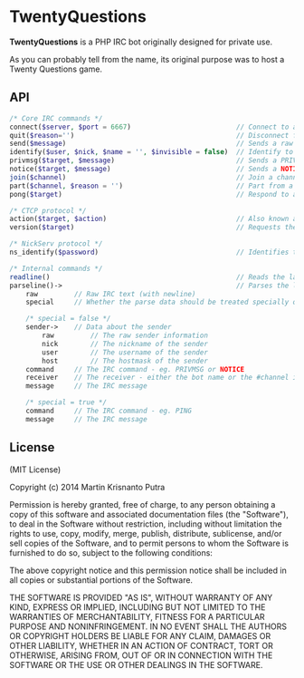 # TwentyQuestions

**TwentyQuestions** is a PHP IRC bot originally designed for private use.

As you can probably tell from the name, its original purpose was to host a Twenty Questions game.

## API

```php
/* Core IRC commands */
connect($server, $port = 6667)                          // Connect to an IRC server. Alternatively the constructor can do the same.
quit($reason='')                                        // Disconnect from the IRC server with an optional reason
send($message)                                          // Sends a raw IRC message (end newline included) - used internally by the core.
identify($user, $nick, $name = '', $invisible = false)  // Identify to the IRC server - not to be confused with NickServ IDENTIFY
privmsg($target, $message)                              // Sends a PRIVMSG to the nick or #channel
notice($target, $message)                               // Sends a NOTICE to the nick or #channel
join($channel)                                          // Join a channel
part($channel, $reason = '')                            // Part from a channel with an optional reason
pong($target)                                           // Respond to a PING

/* CTCP protocol */
action($target, $action)                                // Also known as /me
version($target)                                        // Requests the target's IRC Client VERSION

/* NickServ protocol */
ns_identify($password)                                  // Identifies to NickServ

/* Internal commands */
readline()                                              // Reads the last unread message in queue
parseline()->                                           // Parses the last unread message - returns FALSE if none exists
    raw         // Raw IRC text (with newline)
    special     // Whether the parse data should be treated specially or not

    /* special = false */
    sender->    // Data about the sender
        raw         // The raw sender information
        nick        // The nickname of the sender
        user        // The username of the sender
        host        // The hostmask of the sender
    command     // The IRC command - eg. PRIVMSG or NOTICE
    receiver    // The receiver - either the bot name or the #channel it's inside
    message     // The IRC message

    /* special = true */
    command     // The IRC command - eg. PING
    message     // The IRC message
```

## License

(MIT License)

Copyright (c) 2014 Martin Krisnanto Putra

Permission is hereby granted, free of charge, to any person obtaining a copy of this software and associated documentation files (the "Software"), to deal in the Software without restriction, including without limitation the rights to use, copy, modify, merge, publish, distribute, sublicense, and/or sell copies of the Software, and to permit persons to whom the Software is furnished to do so, subject to the following conditions:

The above copyright notice and this permission notice shall be included in all copies or substantial portions of the Software.

THE SOFTWARE IS PROVIDED "AS IS", WITHOUT WARRANTY OF ANY KIND, EXPRESS OR IMPLIED, INCLUDING BUT NOT LIMITED TO THE WARRANTIES OF MERCHANTABILITY, FITNESS FOR A PARTICULAR PURPOSE AND NONINFRINGEMENT. IN NO EVENT SHALL THE AUTHORS OR COPYRIGHT HOLDERS BE LIABLE FOR ANY CLAIM, DAMAGES OR OTHER LIABILITY, WHETHER IN AN ACTION OF CONTRACT, TORT OR OTHERWISE, ARISING FROM, OUT OF OR IN CONNECTION WITH THE SOFTWARE OR THE USE OR OTHER DEALINGS IN THE SOFTWARE.